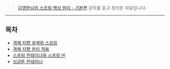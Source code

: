 > [김영한님의 스프링 핵심 원리 - 기본편](https://www.inflearn.com/course/스프링-핵심-원리-기본편) 강의를 듣고 정리한 자료입니다.

---

## 목차
- [객체 지향 설계와 스프링](./객체%20지향%20설계와%20스프링.md)
- [객체 지향 원리 적용](./객체%20지향%20원리%20적용.md)
- [스프링 컨테이너와 스프링 빈](./스프링%20컨테이너와%20스프링%20빈.md)
- [싱글톤 컨테이너](./싱글톤%20컨테이너.md)
